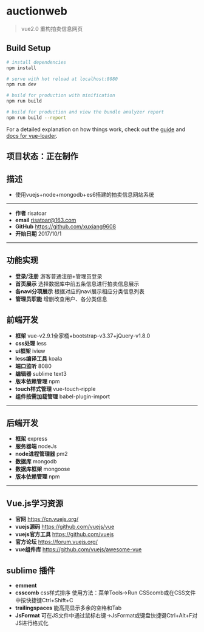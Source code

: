 # auctionweb

> vue2.0 重构拍卖信息网页

## Build Setup

``` bash
# install dependencies
npm install

# serve with hot reload at localhost:8080
npm run dev

# build for production with minification
npm run build

# build for production and view the bundle analyzer report
npm run build --report
```

For a detailed explanation on how things work, check out the [guide](http://vuejs-templates.github.io/webpack/) and [docs for vue-loader](http://vuejs.github.io/vue-loader).

## 项目状态：正在制作
## 描述
- 使用vuejs+node+mongodb+es6搭建的拍卖信息网站系统
 -------------------
- **作者**   risatoar
- **email** risatoar@163.com
- **GitHub** https://github.com/xuxiang9608
- **开始日期**  2017/10/1
 -------------------

## 功能实现
- **登录/注册**  游客普通注册+管理员登录
- **首页展示**  选择数据库中前五条信息进行拍卖信息展示
- **各navi分项展示**  根据对应的navi展示相应分类信息列表
- **管理员职能**  增删改查用户、各分类信息

## 前端开发
- **框架** vue-v2.9.1全家桶+bootstrap-v3.37+jQuery-v1.8.0
- **css处理** less
- **ui框架**  iview
- **less编译工具** koala
- **端口监听** 8080
- **编辑器**  sublime text3
- **版本依赖管理**  npm
- **touch样式管理**  vue-touch-ripple
- **组件按需加载管理**  babel-plugin-import
 -------------------

## 后端开发
- **框架** express
- **服务器端**  nodeJs
- **node进程管理器**  pm2
- **数据库**  mongodb
- **数据库框架** mongoose
- **版本依赖管理**  npm
 -------------------

## Vue.js学习资源
- **官网**  https://cn.vuejs.org/
- **vuejs源码**  https://github.com/vuejs/vue
- **vuejs官方工具**  https://github.com/vuejs
- **官方论坛**  https://forum.vuejs.org/
- **vue组件库**  https://github.com/vuejs/awesome-vue

## sublime 插件
- **emment**
- **csscomb** css样式排序 使用方法：菜单Tools->Run CSScomb或在CSS文件中按快捷键Ctrl+Shift+C
- **trailingspaces** 能高亮显示多余的空格和Tab
- **JsFormat** 可在JS文件中通过鼠标右键->JsFormat或键盘快捷键Ctrl+Alt+F对JS进行格式化
